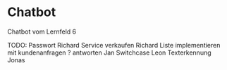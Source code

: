 # Chatbot
Chatbot vom Lernfeld 6


TODO: 
Passwort Richard
Service verkaufen Richard
Liste implementieren mit kundenanfragen ?
antworten Jan
Switchcase Leon
Texterkennung Jonas
